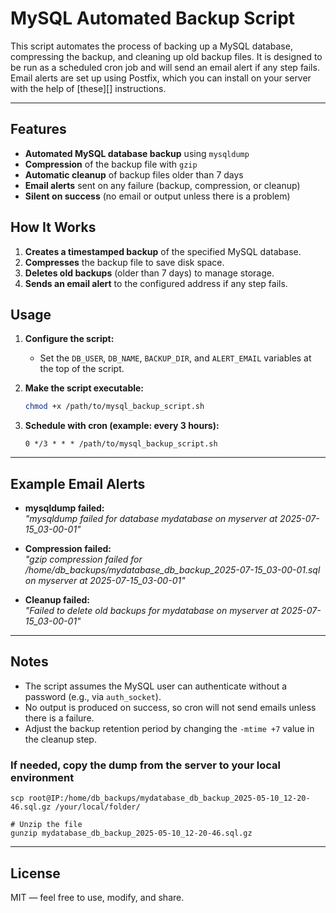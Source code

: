 # MySQL Automated Backup Script

This script automates the process of backing up a MySQL database, compressing the backup, and cleaning up old backup files. It is designed to be run as a scheduled cron job and will send an email alert if any step fails. Email alerts are set up using Postfix, which you can install on your server with the help of [these][] instructions.

---

## Features

- **Automated MySQL database backup** using `mysqldump`
- **Compression** of the backup file with `gzip`
- **Automatic cleanup** of backup files older than 7 days
- **Email alerts** sent on any failure (backup, compression, or cleanup)
- **Silent on success** (no email or output unless there is a problem)

## How It Works

1. **Creates a timestamped backup** of the specified MySQL database.
2. **Compresses** the backup file to save disk space.
3. **Deletes old backups** (older than 7 days) to manage storage.
4. **Sends an email alert** to the configured address if any step fails.

## Usage

1. **Configure the script:**
   - Set the `DB_USER`, `DB_NAME`, `BACKUP_DIR`, and `ALERT_EMAIL` variables at the top of the script.

2. **Make the script executable:**
   ```bash
   chmod +x /path/to/mysql_backup_script.sh
   ```

3. **Schedule with cron (example: every 3 hours):**
   ```cron
   0 */3 * * * /path/to/mysql_backup_script.sh
   ```

---

## Example Email Alerts

- **mysqldump failed:**  
  _"mysqldump failed for database mydatabase on myserver at 2025-07-15_03-00-01"_

- **Compression failed:**  
  _"gzip compression failed for /home/db_backups/mydatabase_db_backup_2025-07-15_03-00-01.sql on myserver at 2025-07-15_03-00-01"_

- **Cleanup failed:**  
  _"Failed to delete old backups for mydatabase on myserver at 2025-07-15_03-00-01"_

---

## Notes

- The script assumes the MySQL user can authenticate without a password (e.g., via `auth_socket`).
- No output is produced on success, so cron will not send emails unless there is a failure.
- Adjust the backup retention period by changing the `-mtime +7` value in the cleanup step.

### If needed, copy the dump from the server to your local environment
```
scp root@IP:/home/db_backups/mydatabase_db_backup_2025-05-10_12-20-46.sql.gz /your/local/folder/

# Unzip the file
gunzip mydatabase_db_backup_2025-05-10_12-20-46.sql.gz
```

---

## License

MIT — feel free to use, modify, and share. 